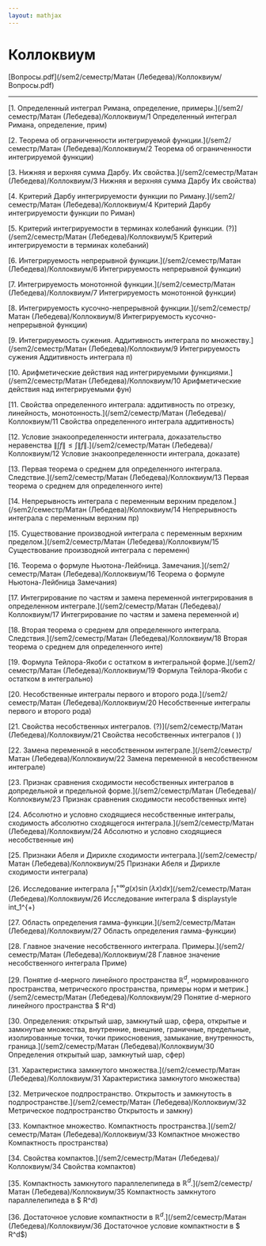 ```yaml
---  
layout: mathjax  
---  
```

  
# Коллоквиум  
  
[Вопросы.pdf](/sem2/семестр/Матан (Лебедева)/Коллоквиум/Вопросы.pdf)  
  
---  
  
[1. Определенный интеграл Римана, определение, примеры.](/sem2/семестр/Матан (Лебедева)/Коллоквиум/1 Определенный интеграл Римана, определение, прим)  
  
[2. Теорема об ограниченности интегрируемой функции.](/sem2/семестр/Матан (Лебедева)/Коллоквиум/2 Теорема об ограниченности интегрируемой функции)  
  
[3. Нижняя и верхняя сумма Дарбу. Их свойства.](/sem2/семестр/Матан (Лебедева)/Коллоквиум/3 Нижняя и верхняя сумма Дарбу Их свойства)  
  
[4. Критерий Дарбу интегрируемости функции по Риману.](/sem2/семестр/Матан (Лебедева)/Коллоквиум/4 Критерий Дарбу интегрируемости функции по Риман)  
  
[5. Критерий интегрируемости в терминах колебаний функции. (?)](/sem2/семестр/Матан (Лебедева)/Коллоквиум/5 Критерий интегрируемости в терминах колебаний)  
  
[6. Интегрируемость непрерывной функции.](/sem2/семестр/Матан (Лебедева)/Коллоквиум/6 Интегрируемость непрерывной функции)  
  
[7. Интегрируемость монотонной функции.](/sem2/семестр/Матан (Лебедева)/Коллоквиум/7 Интегрируемость монотонной функции)  
  
[8. Интегрируемость кусочно-непрерывной функции.](/sem2/семестр/Матан (Лебедева)/Коллоквиум/8 Интегрируемость кусочно-непрерывной функции)  
  
[9. Интегрируемость сужения. Аддитивность интеграла по множеству.](/sem2/семестр/Матан (Лебедева)/Коллоквиум/9 Интегрируемость сужения Аддитивность интеграла п)  
  
[10. Арифметические действия над интегрируемыми функциями.](/sem2/семестр/Матан (Лебедева)/Коллоквиум/10 Арифметические действия над интегрируемыми фун)  
  
[11. Свойства определенного интеграла: аддитивность по отрезку, линейность, монотонность.](/sem2/семестр/Матан (Лебедева)/Коллоквиум/11 Свойства определенного интеграла аддитивность)  
  
[12. Условие знакоопределенности интеграла, доказательство неравенства $\|\int f\|\le\int\|f\|$.](/sem2/семестр/Матан (Лебедева)/Коллоквиум/12 Условие знакоопределенности интеграла, доказате)  
  
[13. Первая теорема о среднем для определенного интеграла. Следствие.](/sem2/семестр/Матан (Лебедева)/Коллоквиум/13 Первая теорема о среднем для определенного инте)  
  
[14. Непрерывность интеграла с переменным верхним пределом.](/sem2/семестр/Матан (Лебедева)/Коллоквиум/14 Непрерывность интеграла с переменным верхним пр)  
  
[15. Существование производной интеграла с переменным верхним пределом.](/sem2/семестр/Матан (Лебедева)/Коллоквиум/15 Существование производной интеграла с переменн)  
  
[16. Теорема о формуле Ньютона-Лейбница. Замечания.](/sem2/семестр/Матан (Лебедева)/Коллоквиум/16 Теорема о формуле Ньютона-Лейбница Замечания)  
  
[17. Интегрирование по частям и замена переменной интегрирования в определенном интеграле.](/sem2/семестр/Матан (Лебедева)/Коллоквиум/17 Интегрирование по частям и замена переменной и)  
  
[18. Вторая теорема о среднем для определенного интеграла. Следствия.](/sem2/семестр/Матан (Лебедева)/Коллоквиум/18 Вторая теорема о среднем для определенного инте)  
  
[19. Формула Тейлора-Якоби с остатком в интегральной форме.](/sem2/семестр/Матан (Лебедева)/Коллоквиум/19 Формула Тейлора-Якоби с остатком в интегрально)  
  
[20. Несобственные интегралы первого и второго рода.](/sem2/семестр/Матан (Лебедева)/Коллоквиум/20 Несобственные интегралы первого и второго рода)  
  
[21. Свойства несобственных интегралов. (?)](/sem2/семестр/Матан (Лебедева)/Коллоквиум/21 Свойства несобственных интегралов ( ))  
  
[22. Замена переменной в несобственном интеграле.](/sem2/семестр/Матан (Лебедева)/Коллоквиум/22 Замена переменной в несобственном интеграле)  
  
[23. Признак сравнения сходимости несобственных интегралов в допредельной и предельной форме.](/sem2/семестр/Матан (Лебедева)/Коллоквиум/23 Признак сравнения сходимости несобственных инте)  
  
[24. Абсолютно и условно сходящиеся несобственные интегралы, сходимость абсолютно сходящегося интеграла.](/sem2/семестр/Матан (Лебедева)/Коллоквиум/24 Абсолютно и условно сходящиеся несобственные ин)  
  
[25. Признаки Абеля и Дирихле сходимости интеграла.](/sem2/семестр/Матан (Лебедева)/Коллоквиум/25 Признаки Абеля и Дирихле сходимости интеграла)  
  
[26. Исследование интеграла $\displaystyle\int_1^{+\infty}g(x)\sin(\lambda x)dx$](/sem2/семестр/Матан (Лебедева)/Коллоквиум/26 Исследование интеграла $ displaystyle int_1^{+)  
  
[27. Область определения гамма-функции.](/sem2/семестр/Матан (Лебедева)/Коллоквиум/27 Область определения гамма-функции)  
  
[28. Главное значение несобственного интеграла. Примеры.](/sem2/семестр/Матан (Лебедева)/Коллоквиум/28 Главное значение несобственного интеграла Приме)  
  
[29. Понятие d-мерного линейного пространства $\mathbb{R}^d$, нормированного пространства, метрического пространства, примеры норм и метрик.](/sem2/семестр/Матан (Лебедева)/Коллоквиум/29 Понятие d-мерного линейного пространства $ R^d)  
  
[30. Определения: открытый шар, замкнутый шар, сфера, открытые и замкнутые множества, внутренние, внешние, граничные, предельные, изолированные точки, точки прикосновения, замыкание, внутренность, граница.](/sem2/семестр/Матан (Лебедева)/Коллоквиум/30 Определения открытый шар, замкнутый шар, сфер)  
  
[31. Характеристика замкнутого множества.](/sem2/семестр/Матан (Лебедева)/Коллоквиум/31 Характеристика замкнутого множества)  
  
[32. Метрическое подпространство. Открытость и замкнутость в подпространстве.](/sem2/семестр/Матан (Лебедева)/Коллоквиум/32 Метрическое подпространство Открытость и замкну)  
  
[33. Компактное множество. Компактность пространства.](/sem2/семестр/Матан (Лебедева)/Коллоквиум/33 Компактное множество Компактность пространства)  
  
[34. Свойства компактов.](/sem2/семестр/Матан (Лебедева)/Коллоквиум/34 Свойства компактов)  
  
[35. Компактность замкнутого параллелепипеда в $\mathbb{R}^d$.](/sem2/семестр/Матан (Лебедева)/Коллоквиум/35 Компактность замкнутого параллелепипеда в $ R^d)  
  
[36. Достаточное условие компактности в $\mathbb{R}^d$.](/sem2/семестр/Матан (Лебедева)/Коллоквиум/36 Достаточное условие компактности в $ R^d$)  
